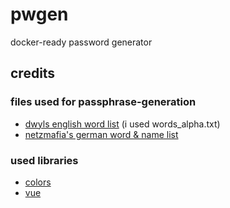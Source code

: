 # pwgen
docker-ready password generator

## credits
### files used for passphrase-generation
- [dwyls english word list](https://github.com/dwyl/english-words/) (i used words_alpha.txt)
- [netzmafia's german word & name list](http://www.netzmafia.de/software/wordlists/)
### used libraries
- [colors](https://www.npmjs.com/package/colors)
- [vue](https://www.npmjs.com/package/vue)